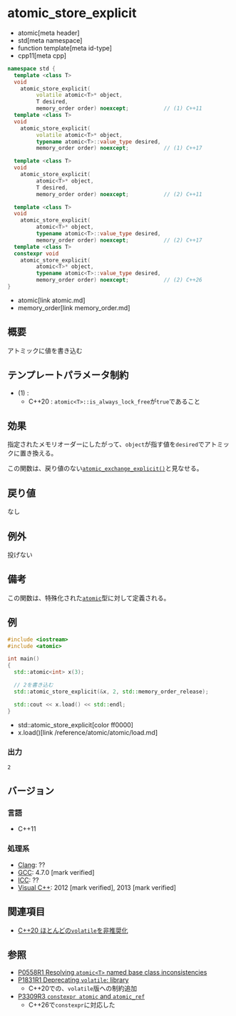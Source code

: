 # atomic_store_explicit
* atomic[meta header]
* std[meta namespace]
* function template[meta id-type]
* cpp11[meta cpp]

```cpp
namespace std {
  template <class T>
  void
    atomic_store_explicit(
         volatile atomic<T>* object,
         T desired,
         memory_order order) noexcept;           // (1) C++11
  template <class T>
  void
    atomic_store_explicit(
         volatile atomic<T>* object,
         typename atomic<T>::value_type desired,
         memory_order order) noexcept;           // (1) C++17

  template <class T>
  void
    atomic_store_explicit(
         atomic<T>* object,
         T desired,
         memory_order order) noexcept;           // (2) C++11

  template <class T>
  void
    atomic_store_explicit(
         atomic<T>* object,
         typename atomic<T>::value_type desired,
         memory_order order) noexcept;           // (2) C++17
  template <class T>
  constexpr void
    atomic_store_explicit(
         atomic<T>* object,
         typename atomic<T>::value_type desired,
         memory_order order) noexcept;           // (2) C++26
}
```
* atomic[link atomic.md]
* memory_order[link memory_order.md]

## 概要
アトミックに値を書き込む


## テンプレートパラメータ制約
- (1) :
    - C++20 : `atomic<T>::is_always_lock_free`が`true`であること


## 効果
指定されたメモリオーダーにしたがって、`object`が指す値を`desired`でアトミックに置き換える。

この関数は、戻り値のない[`atomic_exchange_explicit()`](atomic_exchange_explicit.md)と見なせる。


## 戻り値
なし


## 例外
投げない


## 備考
この関数は、特殊化された[`atomic`](atomic.md)型に対して定義される。


## 例
```cpp example
#include <iostream>
#include <atomic>

int main()
{
  std::atomic<int> x(3);

  // 2を書き込む
  std::atomic_store_explicit(&x, 2, std::memory_order_release);

  std::cout << x.load() << std::endl;
}
```
* std::atomic_store_explicit[color ff0000]
* x.load()[link /reference/atomic/atomic/load.md]

### 出力
```
2
```


## バージョン
### 言語
- C++11

### 処理系

- [Clang](/implementation.md#clang): ??
- [GCC](/implementation.md#gcc): 4.7.0 [mark verified]
- [ICC](/implementation.md#icc): ??
- [Visual C++](/implementation.md#visual_cpp): 2012 [mark verified], 2013 [mark verified]


## 関連項目
- [C++20 ほとんどの`volatile`を非推奨化](/lang/cpp20/deprecating_volatile.md)


## 参照
- [P0558R1 Resolving `atomic<T>` named base class inconsistencies](http://www.open-std.org/jtc1/sc22/wg21/docs/papers/2017/p0558r1.pdf)
- [P1831R1 Deprecating `volatile`: library](http://www.open-std.org/jtc1/sc22/wg21/docs/papers/2020/p1831r1.html)
    - C++20での、`volatile`版への制約追加
- [P3309R3 `constexpr atomic` and `atomic_ref`](https://open-std.org/jtc1/sc22/wg21/docs/papers/2024/p3309r3.html)
    - C++26で`constexpr`に対応した
